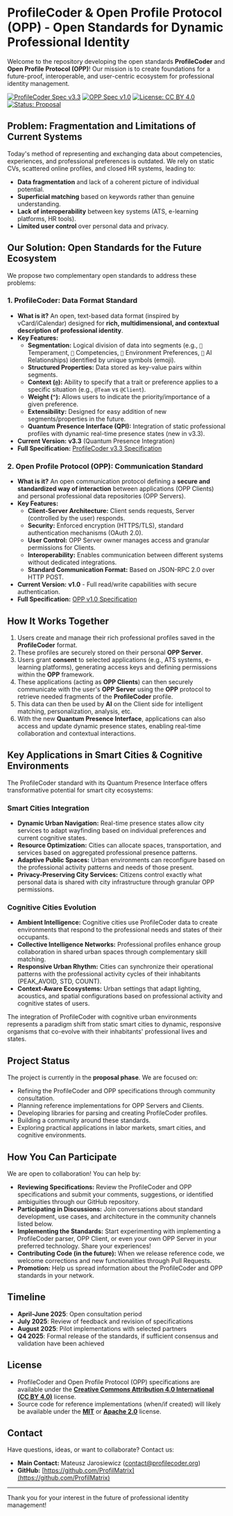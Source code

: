# ProfileCoder & Open Profile Protocol (OPP) - Open Standards for Dynamic Professional Identity

Welcome to the repository developing the open standards **ProfileCoder** and **Open Profile Protocol (OPP)**! Our mission is to create foundations for a future-proof, interoperable, and user-centric ecosystem for professional identity management.

[![ProfileCoder Spec v3.3](https://img.shields.io/badge/ProfileCoder-v3.3-blue.svg)](https://github.com/ProfilMatrix/profilecoder-3.3.md)
[![OPP Spec v1.0](https://img.shields.io/badge/OPP-v1.0-orange.svg)](https://github.com/ProfilMatrix/opp)
[![License: CC BY 4.0](https://img.shields.io/badge/License-CC%20BY%204.0-lightgrey.svg)](https://creativecommons.org/licenses/by/4.0/)
[![Status: Proposal](https://img.shields.io/badge/Status-Proposal-yellow.svg)](https://github.com/ProfilMatrix)

## Problem: Fragmentation and Limitations of Current Systems

Today's method of representing and exchanging data about competencies, experiences, and professional preferences is outdated. We rely on static CVs, scattered online profiles, and closed HR systems, leading to:

*   **Data fragmentation** and lack of a coherent picture of individual potential.
*   **Superficial matching** based on keywords rather than genuine understanding.
*   **Lack of interoperability** between key systems (ATS, e-learning platforms, HR tools).
*   **Limited user control** over personal data and privacy.

## Our Solution: Open Standards for the Future Ecosystem

We propose two complementary open standards to address these problems:

### 1. ProfileCoder: Data Format Standard

*   **What is it?** An open, text-based data format (inspired by vCard/iCalendar) designed for **rich, multidimensional, and contextual description of professional identity**.
*   **Key Features:**
    *   **Segmentation:** Logical division of data into segments (e.g., `🧠` Temperament, `🏅` Competencies, `💼` Environment Preferences, `🤖` AI Relationships) identified by unique symbols (emoji).
    *   **Structured Properties:** Data stored as key-value pairs within segments.
    *   **Context (`@`):** Ability to specify that a trait or preference applies to a specific situation (e.g., `@Team` vs `@Client`).
    *   **Weight (`^`):** Allows users to indicate the priority/importance of a given preference.
    *   **Extensibility:** Designed for easy addition of new segments/properties in the future.
    *   **Quantum Presence Interface (QPI):** Integration of static professional profiles with dynamic real-time presence states (new in v3.3).
*   **Current Version:** **v3.3** (Quantum Presence Integration)
*   **Full Specification:** [ProfileCoder v3.3 Specification](https://github.com/ProfilMatrix/profilecoder/blob/main/profilecoder-3.3.md)

### 2. Open Profile Protocol (OPP): Communication Standard

*   **What is it?** An open communication protocol defining a **secure and standardized way of interaction** between applications (OPP Clients) and personal professional data repositories (OPP Servers).
*   **Key Features:**
    *   **Client-Server Architecture:** Client sends requests, Server (controlled by the user) responds.
    *   **Security:** Enforced encryption (HTTPS/TLS), standard authentication mechanisms (OAuth 2.0).
    *   **User Control:** OPP Server owner manages access and granular permissions for Clients.
    *   **Interoperability:** Enables communication between different systems without dedicated integrations.
    *   **Standard Communication Format:** Based on JSON-RPC 2.0 over HTTP POST.
*   **Current Version:** **v1.0** - Full read/write capabilities with secure authentication.
*   **Full Specification:** [OPP v1.0 Specification](https://github.com/ProfilMatrix/opp/blob/main/opp-1.0.md)

## How It Works Together

1.  Users create and manage their rich professional profiles saved in the **ProfileCoder** format.
2.  These profiles are securely stored on their personal **OPP Server**.
3.  Users grant **consent** to selected applications (e.g., ATS systems, e-learning platforms), generating access keys and defining permissions within the **OPP** framework.
4.  These applications (acting as **OPP Clients**) can then securely communicate with the user's **OPP Server** using the **OPP** protocol to retrieve needed fragments of the **ProfileCoder** profile.
5.  This data can then be used by **AI** on the Client side for intelligent matching, personalization, analysis, etc.
6.  With the new **Quantum Presence Interface**, applications can also access and update dynamic presence states, enabling real-time collaboration and contextual interactions.

## Key Applications in Smart Cities & Cognitive Environments

The ProfileCoder standard with its Quantum Presence Interface offers transformative potential for smart city ecosystems:

### Smart Cities Integration

* **Dynamic Urban Navigation:** Real-time presence states allow city services to adapt wayfinding based on individual preferences and current cognitive states.
* **Resource Optimization:** Cities can allocate spaces, transportation, and services based on aggregated professional presence patterns.
* **Adaptive Public Spaces:** Urban environments can reconfigure based on the professional activity patterns and needs of those present.
* **Privacy-Preserving City Services:** Citizens control exactly what personal data is shared with city infrastructure through granular OPP permissions.

### Cognitive Cities Evolution

* **Ambient Intelligence:** Cognitive cities use ProfileCoder data to create environments that respond to the professional needs and states of their occupants.
* **Collective Intelligence Networks:** Professional profiles enhance group collaboration in shared urban spaces through complementary skill matching.
* **Responsive Urban Rhythm:** Cities can synchronize their operational patterns with the professional activity cycles of their inhabitants (PEAK_AVOID, STD, COUNT).
* **Context-Aware Ecosystems:** Urban settings that adapt lighting, acoustics, and spatial configurations based on professional activity and cognitive states of users.

The integration of ProfileCoder with cognitive urban environments represents a paradigm shift from static smart cities to dynamic, responsive organisms that co-evolve with their inhabitants' professional lives and states.

## Project Status

The project is currently in the **proposal phase**. We are focused on:

*   Refining the ProfileCoder and OPP specifications through community consultation.
*   Planning reference implementations for OPP Servers and Clients.
*   Developing libraries for parsing and creating ProfileCoder profiles.
*   Building a community around these standards.
*   Exploring practical applications in labor markets, smart cities, and cognitive environments.

## How You Can Participate

We are open to collaboration! You can help by:

*   **Reviewing Specifications:** Review the ProfileCoder and OPP specifications and submit your comments, suggestions, or identified ambiguities through our GitHub repository.
*   **Participating in Discussions:** Join conversations about standard development, use cases, and architecture in the community channels listed below.
*   **Implementing the Standards:** Start experimenting with implementing a ProfileCoder parser, OPP Client, or even your own OPP Server in your preferred technology. Share your experiences!
*   **Contributing Code (in the future):** When we release reference code, we welcome corrections and new functionalities through Pull Requests.
*   **Promotion:** Help us spread information about the ProfileCoder and OPP standards in your network.

## Timeline

- **April-June 2025**: Open consultation period
- **July 2025**: Review of feedback and revision of specifications
- **August 2025**: Pilot implementations with selected partners
- **Q4 2025**: Formal release of the standards, if sufficient consensus and validation have been achieved

## License

*   ProfileCoder and Open Profile Protocol (OPP) specifications are available under the **[Creative Commons Attribution 4.0 International (CC BY 4.0)](https://creativecommons.org/licenses/by/4.0/)** license.
*   Source code for reference implementations (when/if created) will likely be available under the **[MIT](https://opensource.org/licenses/MIT)** or **[Apache 2.0](https://www.apache.org/licenses/LICENSE-2.0)** license.

## Contact

Have questions, ideas, or want to collaborate? Contact us:

*   **Main Contact:** Mateusz Jarosiewicz (contact@profilecoder.org)
*   **GitHub:** [https://github.com/ProfilMatrix](https://github.com/ProfilMatrix)

---

Thank you for your interest in the future of professional identity management!
